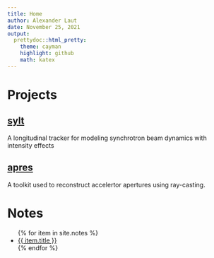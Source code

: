 ```yaml
---
title: Home
author: Alexander Laut
date: November 25, 2021
output:
  prettydoc::html_pretty:
    theme: cayman
    highlight: github
    math: katex
---
```


# Projects

## [sylt](https://alaut.github.io/sylt) 

A longitudinal tracker for modeling synchrotron beam dynamics with intensity effects

## [apres](https://alaut.github.io/apres)

A toolkit used to reconstruct accelertor apertures using ray-casting.

# Notes

<ul>
{% for item in site.notes %}
    <li><a href="{{ item.url }}">{{ item.title }}</a></li>
{% endfor %}
</ul>

